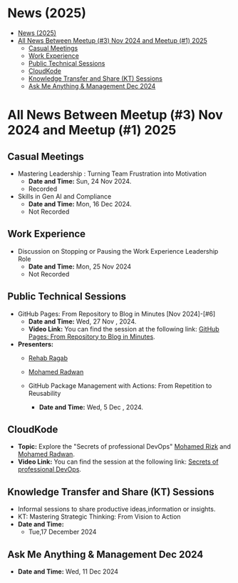 # News (2025)
- [News (2025)](#news-2025)
- [All News Between Meetup (#3) Nov 2024 and Meetup (#1) 2025](#all-news-between-meetup-3-nov-2024-and-meetup-1)
  - [Casual Meetings](#casual-meetings)
  - [Work Experience](#work-experience)
  - [Public Technical Sessions](#public-technical-sessions)
  - [CloudKode](#cloudkode)
  - [Knowledge Transfer and Share (KT) Sessions](#knowledge-transfer-and-share-KT-sessions)
  - [Ask Me Anything \& Management Dec 2024](#ask-me-anything--management-dec-2024)
# All News Between Meetup (#3) Nov 2024 and Meetup (#1) 2025

  ## Casual Meetings
  - Mastering Leadership : Turning Team Frustration into Motivation
    - **Date and Time:** Sun, 24 Nov 2024.
    - Recorded
  - Skills in Gen AI and Compliance
    - **Date and Time:** Mon, 16 Dec 2024.
    - Not Recorded
      
  ## Work Experience
  - Discussion on Stopping or Pausing the Work Experience Leadership Role
    - **Date and Time:** Mon, 25 Nov 2024
    - Not Recorded

 ## Public Technical Sessions 
  - GitHub Pages: From Repository to Blog in Minutes [Nov 2024]-[#6]
    - **Date and Time:** Wed, 27 Nov , 2024.
    - **Video Link:** You can find the session at the following link: [GitHub Pages: From Repository to Blog in Minutes](https://youtu.be/0aa6Tsd6ZDA?si=REuqlibo8VcQJxST ).
- **Presenters:**
    - [Rehab Ragab](https://www.linkedin.com/in/rehab-ragab-04a22b19a/)
    - [Mohamed Radwan](https://www.linkedin.com/in/mohamedahmedradwan/)
    
  - GitHub Package Management with Actions: From Repetition to Reusability 
    - **Date and Time:** Wed, 5 Dec , 2024.

## CloudKode
- **Topic:** Explore the "Secrets of professional DevOps" [Mohamed Rizk](https://nl.linkedin.com/in/mohamed-rizk88?utm_source=share&utm_medium=member_mweb&utm_campaign=share_via&utm_content=profile) and [Mohamed Radwan](events-speakers.md#mohamed-radwan).
- **Video Link:** You can find the session at the following link: [Secrets of professional DevOps](https://youtu.be/ZwXoZhQdF00?si=arkKPqr4wIjaEU5K).

## Knowledge Transfer and Share (KT) Sessions
  - Informal sessions to share productive ideas,information or insights.
  - KT: Mastering Strategic Thinking: From Vision to Action
  - **Date and Time:**
    - Tue,17 December 2024
    
## Ask Me Anything & Management Dec 2024
  - **Date and Time:** Wed, 11 Dec 2024

